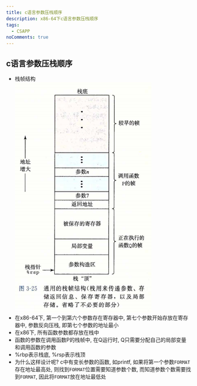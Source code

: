 ```yaml
---
title: c语言参数压栈顺序
description: x86-64下c语言参数压栈顺序
tags:
  - CSAPP
noComments: true
---
```


## c语言参数压栈顺序
* 栈帧结构  
  ![栈帧结构](../stack-args.png)
* 在x86-64下, 第一个到第六个参数存在寄存器中, 第七个参数开始存放在寄存器中, 参数反向压栈, 即第七个参数的地址最小
* 在x86下, 所有函数参数都存放在栈中
* 函数的参数在调用函数P的栈帧中, 在Q运行时, Q只需要分配自己的局部变量和调用函数的参数
* %rbp表示栈底, %rsp表示栈顶
* 为什么这样设计呢? c中有变长参数的函数, 如printf, 如果将第一个参数`FORMAT`存在地址最高处, 则找到`FORMAT`位置需要知道参数个数, 而知道参数个数需要找到`FORMAT`, 因此将`FORMAT`放在地址最低处